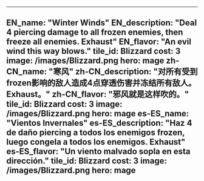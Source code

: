 ---

EN_name: "Winter Winds"
EN_description: "Deal 4 piercing damage to all frozen enemies, then freeze all enemies. Exhaust"
EN_flavor: "An evil wind this way blows."
tile_id: Blizzard
cost: 3
image: /images/Blizzard.png
hero: mage
zh-CN_name: "寒风"
zh-CN_description: "对所有受到frozen影响的敌人造成4点穿透伤害并冻结所有敌人。Exhaust。"
zh-CN_flavor: "邪风就是这样吹的。"
tile_id: Blizzard
cost: 3
image: /images/Blizzard.png
hero: mage
es-ES_name: "Vientos Invernales"
es-ES_description: "Haz 4 de daño piercing a todos los enemigos frozen, luego congela a todos los enemigos. Exhaust"
es-ES_flavor: "Un viento malvado sopla en esta dirección."
tile_id: Blizzard
cost: 3
image: /images/Blizzard.png
hero: mage
---